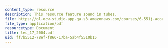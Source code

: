 ```yaml
---
content_type: resource
description: This resource feature sound in tubes.
file: https://ol-ocw-studio-app-qa.s3.amazonaws.com/courses/6-551j-acoustics-of-speech-and-hearing-fall-2004/ff7b551278eff86617ba5ab4f5510b15_lec_17_2004.pdf
file_type: application/pdf
resourcetype: Document
title: lec_17_2004.pdf
uid: ff7b5512-78ef-f866-17ba-5ab4f5510b15
---
```

